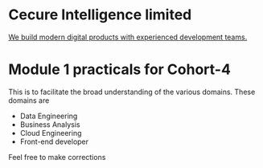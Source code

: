 # Cecure Intelligence limited 
[We build modern digital products with experienced development teams.](https://cecureintel.com/)


# Module 1 practicals for Cohort-4
This is to facilitate the broad understanding of the various domains.
These domains are 
* Data Engineering
* Business Analysis
* Cloud Engineering
* Front-end developer

Feel free to make corrections
